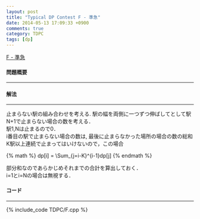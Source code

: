 ```yaml
---
layout: post
title: "Typical DP Contest F - 準急"
date: 2014-05-13 17:09:33 +0900
comments: true
category: TDPC
tags: [dp]
---
```


[F - 準急](http://tdpc.contest.atcoder.jp/tasks/tdpc_semiexp)

#### 問題概要

****

#### 解法

****

止まらない駅の組み合わせを考える. 駅の幅を両側に一つずつ伸ばしてとして駅N+1で止まらない場合の数を考える．  
駅1,Nは止まるので0．  
i番目の駅で止まらない場合の数は, 最後に止まらなかった場所の場合の数の総和  
K駅以上連続で止まってはいけないので，この場合  

{% math %}
dp[i] = \Sum_{j=i-K}^{i-1}dp[j]
{% endmath %}

部分和なのであらかじめそれまでの合計を算出しておく．  
i=1とi=Nの場合は無視する．  

#### コード

****

{% include_code TDPC/F.cpp %}
